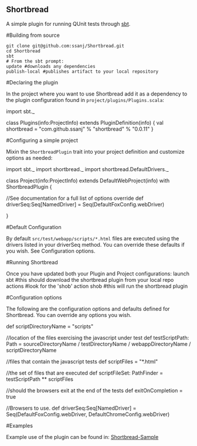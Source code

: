 Shortbread
----------

A simple plugin for running QUnit tests through [sbt](http://code.google.com/p/simple-build-tool/).

#Building from source

    git clone git@github.com:ssanj/Shortbread.git
    cd Shortbread
    sbt
    # From the sbt prompt:
    update #downloads any dependencies    
    publish-local #publishes artifact to your local repository


#Declaring the plugin

In the project where you want to use Shortbread add it as a dependency to the plugin configuration found in 
`project/plugins/Plugins.scala`:

import sbt._

class Plugins(info:ProjectInfo) extends PluginDefinition(info) {
  val shortbread = "com.github.ssanj" % "shortbread" % "0.0.11"
}


#Configuring a simple project

Mixin the `ShortbreadPlugin` trait into your project definition and customize options as needed:

import sbt._
import shortbread._
import shortbread.DefaultDrivers._

class Project(info:ProjectInfo) extends DefaultWebProject(info) with ShortbreadPlugin {

  //See documentation for a full list of options
  override def driverSeq:Seq[NamedDriver] = Seq(DefaultFoxConfig.webDriver)
  
}
  
#Default Configuration

 By default `src/test/webapp/scripts/*.html` files are executed using the drivers listed in your driverSeq method. 
 You can override these defaults if you wish. See Configuration options.
  
#Running Shortbread

Once you have updated both your Plugin and Project configurations:
    launch sbt #this should download the shortbread plugin from your local repo
    actions  #look for the 'shob' action
    shob #this will run the shortbread plugin

#Configuration options

  The following are the configuration options and defaults defined for Shortbread. You can override any options you wish.
  
  def scriptDirectoryName = "scripts"

  //location of the files exercising the javascript under test 
  def testScriptPath: Path = sourceDirectoryName / testDirectoryName / webappDirectoryName / scriptDirectoryName

  //files that contain the javascript tests
  def scriptFiles = "*.html"

  //the set of files that are executed 
  def scriptFileSet: PathFinder = testScriptPath ** scriptFiles

  //should the browsers exit at the end of the tests
  def exitOnCompletion = true

  //Browsers to use.
  def driverSeq:Seq[NamedDriver] = Seq(DefaultFoxConfig.webDriver, DefaultChromeConfig.webDriver)

#Examples

Example use of the plugin can be found in: [Shortbread-Sample](http://github.com/ssanj/Shortbread-Sample)

